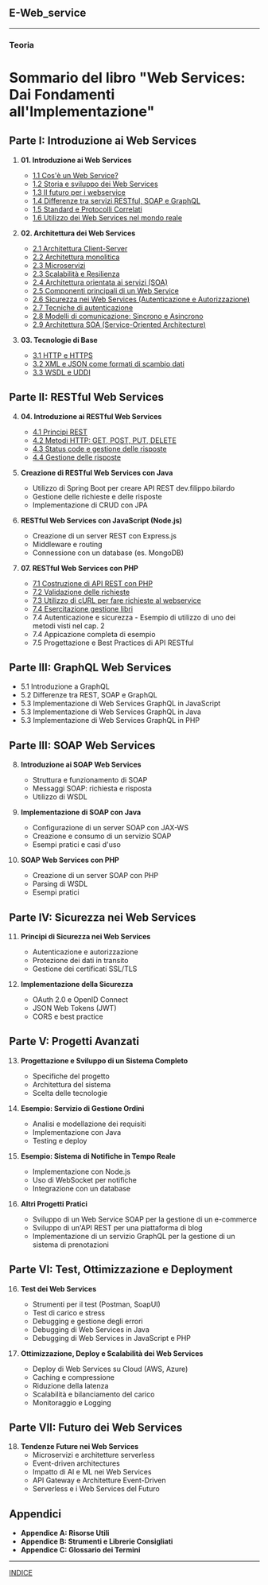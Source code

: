 ## E-Web_service

---
### Teoria
# Sommario del libro "Web Services: Dai Fondamenti all'Implementazione"

## Parte I: Introduzione ai Web Services
1. **01. Introduzione ai Web Services**
   - [1.1 Cos'è un Web Service?](<01.1 Cos'è un Web Service.md>)
   - [1.2 Storia e sviluppo dei Web Services](<01.2 Stor    ia e sviluppo dei Web Services.md>)
   - [1.3 Il futuro per i webservice](<01.3 Il futuro per i webservice.md>)
   - [1.4 Differenze tra servizi RESTful, SOAP e GraphQL](<01.4 Differenze tra servizi RESTful, SOAP e GraphQL.md>)
   - [1.5 Standard e Protocolli Correlati](<01.5 Standard e Protocolli Correlati.md>)
   - [1.6 Utilizzo dei Web Services nel mondo reale](<01.6 Utilizzo dei Web Services nel mondo reale.md>)

2. **02. Architettura dei Web Services**
   - [2.1 Architettura Client-Server](<02.1 Architettura Client-Server.md>)
   - [2.2 Architettura monolitica](<02.2 Architettura monolitica.md>)
   - [2.3 Microservizi](<02.3 Microservizi.md>)      
   - [2.3 Scalabilità e Resilienza](<02.3 Scalabilità e Resilienza.md>)
   - [2.4 Architettura orientata ai servizi (SOA)](<02.4 Architettura orientata ai servizi (SOA).md>)
   - [2.5 Componenti principali di un Web Service](<02.5 Componenti principali di un Web Service.md>)
   - [2.6 Sicurezza nei Web Services (Autenticazione e Autorizzazione)](<02.6 Sicurezza nei Web Services.md>)
   - [2.7 Tecniche di autenticazione](<02.7 Tecniche di autenticazione.md>)
   - [2.8 Modelli di comunicazione: Sincrono e Asincrono](<02.8 Modelli di comunicazione_ Sincrono e Asincrono.md>)
   - [2.9 Architettura SOA (Service-Oriented Architecture)](<02.9 Architettura SOA.md>)

3. **03. Tecnologie di Base**
   - [3.1 HTTP e HTTPS](<03.1 HTTP e HTTPS.md>)
   - [3.2 XML e JSON come formati di scambio dati](<03.2 XML e JSON come formati di scambio dati.md>)
   - [3.3 WSDL e UDDI](<03.3 WSDL e UDDI.md>)
  
## Parte II: RESTful Web Services
4. **04. Introduzione ai RESTful Web Services**
   - [4.1 Principi REST](<04.1 Principi REST.md>)
   - [4.2 Metodi HTTP: GET, POST, PUT, DELETE](<04.2 Metodi HTTP.md>)
   - [4.3 Status code e gestione delle risposte](<04.3 Status code e gestione delle risposte.md>)
   - [4.4 Gestione delle risposte](<04.4 Gestione delle risposte.md>)    

5. **Creazione di RESTful Web Services con Java**
   - Utilizzo di Spring Boot per creare API REST       dev.filippo.bilardo
   - Gestione delle richieste e delle risposte
   - Implementazione di CRUD con JPA

6. **RESTful Web Services con JavaScript (Node.js)**
   - Creazione di un server REST con Express.js
   - Middleware e routing
   - Connessione con un database (es. MongoDB)

7. **07. RESTful Web Services con PHP**
   - [7.1 Costruzione di API REST con PHP](<07.1 Costruzione di API REST con PHP.md>)
   - [7.2 Validazione delle richieste](<07.2 Validazione delle richieste.md>)
   - [7.3 Utilizzo di cURL per fare richieste al webservice](<07.3 Utilizzo di cURL per fare richieste al webservice.md>)
   - [7.4 Esercitazione gestione libri](<7.4 Esercitazione gestione libri.md>)
   - 7.4 Autenticazione e sicurezza - Esempio di utilizzo di uno dei metodi visti nel cap. 2
   - 7.4 Appicazione completa di esempio
   - 7.5 Progettazione e Best Practices di API RESTful

## Parte III: GraphQL Web Services
   - 5.1 Introduzione a GraphQL
   - 5.2 Differenze tra REST, SOAP e GraphQL
   - 5.3 Implementazione di Web Services GraphQL in JavaScript
   - 5.3 Implementazione di Web Services GraphQL in Java 
   - 5.3 Implementazione di Web Services GraphQL in PHP

## Parte III: SOAP Web Services
8. **Introduzione ai SOAP Web Services**
   - Struttura e funzionamento di SOAP
   - Messaggi SOAP: richiesta e risposta
   - Utilizzo di WSDL

9. **Implementazione di SOAP con Java**
   - Configurazione di un server SOAP con JAX-WS
   - Creazione e consumo di un servizio SOAP
   - Esempi pratici e casi d'uso

10. **SOAP Web Services con PHP**
    - Creazione di un server SOAP con PHP
    - Parsing di WSDL
    - Esempi pratici

## Parte IV: Sicurezza nei Web Services
11. **Principi di Sicurezza nei Web Services**
    - Autenticazione e autorizzazione
    - Protezione dei dati in transito
    - Gestione dei certificati SSL/TLS

12. **Implementazione della Sicurezza**
    - OAuth 2.0 e OpenID Connect
    - JSON Web Tokens (JWT)
    - CORS e best practice

## Parte V: Progetti Avanzati
13. **Progettazione e Sviluppo di un Sistema Completo**
    - Specifiche del progetto
    - Architettura del sistema
    - Scelta delle tecnologie

14. **Esempio: Servizio di Gestione Ordini**
    - Analisi e modellazione dei requisiti
    - Implementazione con Java
    - Testing e deploy

15. **Esempio: Sistema di Notifiche in Tempo Reale**
    - Implementazione con Node.js
    - Uso di WebSocket per notifiche
    - Integrazione con un database

16. **Altri Progetti Pratici**
    - Sviluppo di un Web Service SOAP per la gestione di un e-commerce
    - Sviluppo di un'API REST per una piattaforma di blog
    - Implementazione di un servizio GraphQL per la gestione di un sistema di prenotazioni

## Parte VI: Test, Ottimizzazione e Deployment
16. **Test dei Web Services**
    - Strumenti per il test (Postman, SoapUI)
    - Test di carico e stress
    - Debugging e gestione degli errori
    - Debugging di Web Services in Java
    - Debugging di Web Services in JavaScript e PHP

17. **Ottimizzazione, Deploy e Scalabilità dei Web Services**
    - Deploy di Web Services su Cloud (AWS, Azure)
    - Caching e compressione
    - Riduzione della latenza
    - Scalabilità e bilanciamento del carico
    - Monitoraggio e Logging

## Parte VII: Futuro dei Web Services
18. **Tendenze Future nei Web Services**
    - Microservizi e architetture serverless
    - Event-driven architectures
    - Impatto di AI e ML nei Web Services
    - API Gateway e Architetture Event-Driven
    - Serverless e i Web Services del Futuro

## Appendici
- **Appendice A: Risorse Utili**
- **Appendice B: Strumenti e Librerie Consigliati**
- **Appendice C: Glossario dei Termini**

---
[INDICE](<../README.md>)